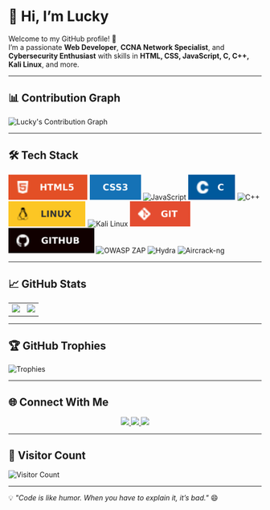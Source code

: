 # 👋 Hi, I’m Lucky

Welcome to my GitHub profile! 🚀  
I’m a passionate **Web Developer**, **CCNA Network Specialist**, and **Cybersecurity Enthusiast** with skills in **HTML, CSS, JavaScript, C, C++, Kali Linux**, and more.

---

## 📊 Contribution Graph
![Lucky's Contribution Graph](https://github-readme-activity-graph.vercel.app/graph?username=luckyyofficial&theme=react-dark)

---

## 🛠 Tech Stack

<p>
  <img src="./img/html5.svg" alt="HTML5" height="50" />
  <img src="./img/css3.svg" alt="CSS3" height="50" />
  <img src="./img/javascript.svg" alt="JavaScript" height="50" />
  <img src="./img/c.svg" alt="C" height="50" />
  <img src="./img/cpp.svg" alt="C++" height="50" />
  <img src="./img/linux.svg" alt="Linux" height="50" />
  <img src="./img/kali-linux.svg" alt="Kali Linux" height="50" />
  <img src="./img/git.svg" alt="Git" height="50" />
  <img src="./img/github.svg" alt="GitHub" height="50" />
  <img src="https://upload.wikimedia.org/wikipedia/commons/thumb/d/d7/ZAP-logo-2011.png/600px-ZAP-logo-2011.png" alt="OWASP ZAP" height="50" />
  <img src="https://upload.wikimedia.org/wikipedia/commons/1/15/Hydra-logo.svg" alt="Hydra" height="50" />
  <img src="https://www.kali.org/tools/aircrack-ng/images/aircrack-ng-logo.svg" alt="Aircrack-ng" height="50" />
</p>

---

## 📈 GitHub Stats

<table>
  <tr>
    <td>
      <img src="https://github-readme-stats.vercel.app/api?username=luckyyofficial&show_icons=true&theme=radical" height="200"/>
    </td>
    <td>
      <img src="https://github-readme-streak-stats.herokuapp.com/?user=luckyyofficial&theme=radical" height="200"/>
    </td>
  </tr>
</table>

---

## 🏆 GitHub Trophies
![Trophies](https://github-profile-trophy.vercel.app/?username=luckyyofficial&theme=radical&no-frame=true&no-bg=true&margin-w=4)

---

## 🌐 Connect With Me

<p align="center">
  <a href="https://your-portfolio-link.com">
    <img src="https://img.shields.io/badge/Portfolio-6A5ACD?style=for-the-badge&logo=google-chrome&logoColor=white">
  </a>
  <a href="mailto:your-email@example.com">
    <img src="https://img.shields.io/badge/Email-D14836?style=for-the-badge&logo=gmail&logoColor=white">
  </a>
  <a href="https://linkedin.com/in/your-linkedin">
    <img src="https://img.shields.io/badge/LinkedIn-0077B5?style=for-the-badge&logo=linkedin&logoColor=white">
  </a>
</p>

---

## 👀 Visitor Count
![Visitor Count](https://komarev.com/ghpvc/?username=luckyyofficial&color=blue&style=for-the-badge)

---

💡 *"Code is like humor. When you have to explain it, it’s bad."* 😄

